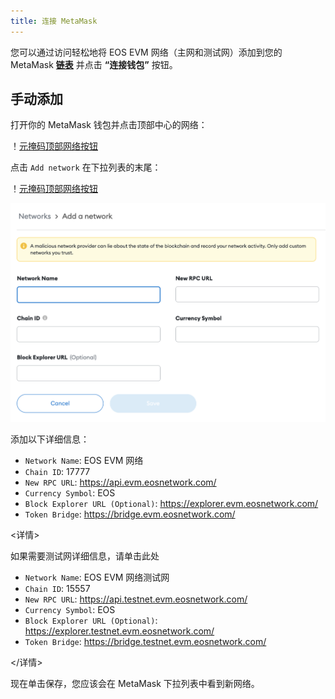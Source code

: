 ```yaml
---
title: 连接 MetaMask
---
```


您可以通过访问轻松地将 EOS EVM 网络（主网和测试网）添加到您的 MetaMask
[**链表**](https://chainlist.org/?search=EOS&testnets=true) 并点击 **“连接钱包”** 按钮。


## 手动添加

打开你的 MetaMask 钱包并点击顶部中心的网络：

！[元掩码顶部网络按钮](./images/metamask_top_network_button.png)

点击 `Add network` 在下拉列表的末尾：

！[元掩码顶部网络按钮](./images/metamask_add_network_button.png)


![metamask_add_network_form](./images/metamask_add_network_form.png)

添加以下详细信息：

* `Network Name`: EOS EVM 网络
* `Chain ID`: 17777
* `New RPC URL`: https://api.evm.eosnetwork.com/
* `Currency Symbol`: EOS
* `Block Explorer URL (Optional)`: https://explorer.evm.eosnetwork.com/
* `Token Bridge`: https://bridge.evm.eosnetwork.com/

<详情>
    <summary>如果需要测试网详细信息，请单击此处</summary>

* `Network Name`: EOS EVM 网络测试网
* `Chain ID`: 15557
* `New RPC URL`: https://api.testnet.evm.eosnetwork.com/
* `Currency Symbol`: EOS
* `Block Explorer URL (Optional)`: https://explorer.testnet.evm.eosnetwork.com/
* `Token Bridge`: https://bridge.testnet.evm.eosnetwork.com/

</详情>

现在单击保存，您应该会在 MetaMask 下拉列表中看到新网络。
